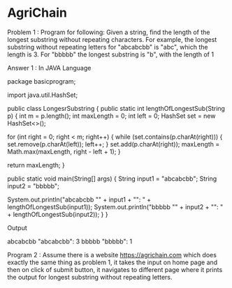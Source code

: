 # AgriChain

Problem 1 : Program for following:
Given a string, find the length of the longest substring without repeating characters. For example, the longest substring without repeating letters for "abcabcbb" is "abc", which the length is 3. For "bbbbb" the longest substring is "b", with the length of 1

Answer 1 : In JAVA Language 

package basicprogram;
 
import java.util.HashSet;
 
public class LongesrSubstring
{
	 public static int lengthOfLongestSub(String p)
		    {
		        int m = p.length();
		        int maxLength = 0;
		        int left = 0;
		        HashSet<Character> set = new HashSet<>();
		
 for (int right = 0; right < m; right++)
		        {
		            while (set.contains(p.charAt(right)))
		            {
		                set.remove(p.charAt(left));
		                left++;
		            }
		            set.add(p.charAt(right));
		            maxLength = Math.max(maxLength, right - left + 1);
		        }
		
  return maxLength;
		    }
		
 public static void main(String[] args) {
		        String input1 = "abcabcbb";
		        String input2 = "bbbbb";
		       
		
  System.out.println("abcabcbb \"" + input1 + "\": " + lengthOfLongestSub(input1));
  System.out.println("bbbbb \"" + input2 + "\": " + lengthOfLongestSub(input2));
		    }
}

Output 

abcabcbb "abcabcbb": 3
bbbbb "bbbbb": 1




Program 2 : Assume there is a website https://agrichain.com which does exactly the same thing as problem 1, it takes the input on home page and then on click of submit button, it navigates to different page where it prints the output for longest substring without repeating letters.
